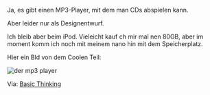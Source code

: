 <!--
.. title: MP3-Player zum CDs abspielen
.. slug: 234-mp3-player-zum-cds-abspielen
.. date: 2007-08-18 23:11:47
.. tags: CD,MP3,Hardware,Musik
.. description: 
.. type: text
-->

Ja, es gibt einen MP3-Player, mit dem man CDs abspielen kann.
<!-- TEASER_END -->

Aber leider nur als Designentwurf.

Ich bleib aber beim iPod.
Vieleicht kauf ch mir mal nen 80GB, aber im moment komm ich noch mit meinem nano hin mit dem Speicherplatz.

Hier ein Bld von dem Coolen Teil:

![der mp3 player](/images/mp3cd.jpg)

Via: [Basic Thinking](http://www.basicthinking.de/blog/2007/08/15/mp3-player-ganz-gross/)
